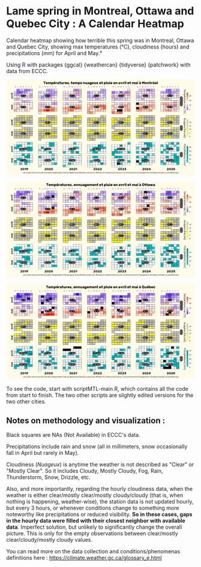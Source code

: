 # Lame spring in Montreal, Ottawa and Quebec City : A Calendar Heatmap
Calendar heatmap showing how terrible this spring was in Montreal, Ottawa and Quebec City, showing max temperatures (°C), cloudiness (hours) and precipitations (mm) for April and May.°

Using R with packages {ggcal} {weathercan} {tidyverse} {patchwork} with data from ECCC. 

![Montreal](https://github.com/datacarvel/lamespring/blob/main/MTL.png "Montreal")

![Ottawa](https://github.com/datacarvel/lamespring/blob/main/OTT.png "Ottawa")

![Quebec City](https://github.com/datacarvel/lamespring/blob/main/QC.png "Quebec City")

To see the code, start with scriptMTL-main.R, which contains all the code from start to finish. The two other scripts are slightly edited versions for the two other cities.

## Notes on methodology and visualization :

Black squares are NAs (Not Available) in ECCC's data. 

Precipitations include rain and snow (all in millimeters, snow occasionally fall in April but rarely in May). 

Cloudiness (_Nuageux_) is anytime the weather is not described as "Clear" or "Mostly Clear". So it includes Cloudy, Mostly Cloudy, Fog, Rain, Thunderstorm, Snow, Drizzle, etc. 

Also, and more importantly, regarding the hourly cloudiness data, when the weather is either clear/mostly clear/mostly cloudy/cloudy (that is, when nothing is happening, weather-wise), the station data is not updated hourly, but every 3 hours, or whenever conditions change to something more noteworthy like precipitations or reduced visibility. **So in these cases, gaps in the hourly data were filled with their closest neighbor with available data**. Imperfect solution, but unlikely to significantly change the overall picture. This is only for the empty observations between clear/mostly clear/cloudy/mostly cloudy values. 

You can read more on the data collection and conditions/phenomenas definitions here : https://climate.weather.gc.ca/glossary_e.html
